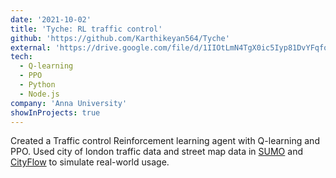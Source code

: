 ```yaml
---
date: '2021-10-02'
title: 'Tyche: RL traffic control'
github: 'https://github.com/Karthikeyan564/Tyche'
external: 'https://drive.google.com/file/d/1IIOtLmN4TgX0ic5Iyp81DvYFqforiPuw/view?usp=sharing'
tech:
  - Q-learning
  - PPO
  - Python
  - Node.js
company: 'Anna University'
showInProjects: true
---
```


Created a Traffic control Reinforcement learning agent with Q-learning and PPO. Used city of london traffic data and street map data in [SUMO](https://www.eclipse.org/sumo/) and [CityFlow](https://cityflow-project.github.io/) to simulate real-world usage.
